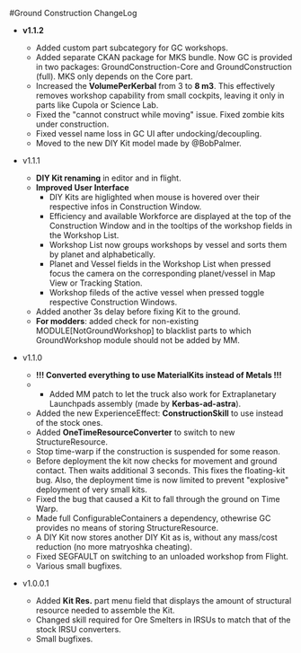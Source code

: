 #Ground Construction ChangeLog

* **v1.1.2**
    * Added custom part subcategory for GC workshops.
    * Added separate CKAN package for MKS bundle. Now GC is provided in two packages: GroundConstruction-Core and GroundConstruction (full). MKS only depends on the Core part.
    * Increased the **VolumePerKerbal** from 3 to **8 m3**. This effectively removes workshop capability from small cockpits, leaving it only in parts like Cupola or Science Lab.
    * Fixed the "cannot construct while moving" issue. Fixed zombie kits under construction.
    * Fixed vessel name loss in GC UI after undocking/decoupling.
    * Moved to the new DIY Kit model made by @BobPalmer.

* v1.1.1
    * **DIY Kit renaming** in editor and in flight.
    * **Improved User Interface**
    	* DIY Kits are higlighted when mouse is hovered over their respective infos in Construction Window.
    	* Efficiency and available Workforce are displayed at the top of the Construction Window and in the tooltips of the workshop fields in the Workshop List.
    	* Workshop List now groups workshops by vessel and sorts them by planet and alphabetically.
    	* Planet and Vessel fields in the Workshop List when pressed focus the camera on the corresponding planet/vessel in Map View or Tracking Station.
    	* Workshop fileds of the active vessel when pressed toggle respective Construction Windows.
    * Added another 3s delay before fixing Kit to the ground.
    * **For modders**: added check for non-existing MODULE[NotGroundWorkshop] to blacklist parts to which GroundWorkshop module should not be added by MM.

* v1.1.0
    * **!!! Converted everything to use MaterialKits instead of Metals !!!**
    * * Added MM patch to let the truck also work for Extraplanetary Launchpads assembly (made by **Kerbas-ad-astra**).
    * Added the new ExperienceEffect: **ConstructionSkill** to use instead of the stock ones.
    * Added **OneTimeResourceConverter** to switch to new StructureResource.
    * Stop time-warp if the construction is suspended for some reason.
    * Before deployment the kit now checks for movement and ground contact. Then waits additional 3 seconds. This fixes the floating-kit bug. Also, the deployment time is now limited to prevent "explosive" deployment of very small kits.
    * Fixed the bug that caused a Kit to fall through the ground on Time Warp.
    * Made full ConfigurableContainers a dependency, othewrise GC provides no means of storing StructureResource.
    * A DIY Kit now stores another DIY Kit as is, without any mass/cost reduction (no more matryoshka cheating).
    * Fixed SEGFAULT on switching to an unloaded workshop from Flight.
    * Various small bugfixes.

* v1.0.0.1
    * Added **Kit Res.** part menu field that displays the amount of structural resource needed to assemble the Kit.
    * Changed skill required for Ore Smelters in IRSUs to match that of the stock IRSU converters.
    * Small bugfixes.